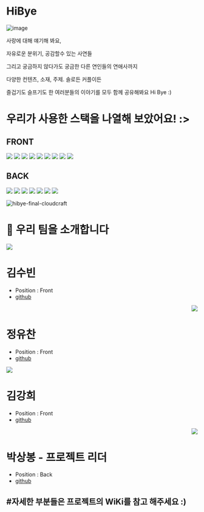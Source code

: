 # HiBye

![image](https://user-images.githubusercontent.com/84524514/150492381-51587ac1-b54f-43ba-a279-c1ead47a6e21.png)

사랑에 대해 얘기해 봐요,

자유로운 분위기, 공감할수 있는 사연들 

그리고 궁금하지 않다가도 궁금한 다른 연인들의 연애사까지

다양한 컨텐츠, 소재, 주제. 솔로든 커플이든

즐겁기도 슬프기도 한 여러분들의 이야기를 모두 함께 공유해봐요 Hi Bye :)

# 우리가 사용한 스택을 나열해 보았어요!  :>

## FRONT

<img src="https://img.shields.io/badge/React-61DAFB?style=for-the-badge&logo=React&logoColor=black"/>
<img src="https://img.shields.io/badge/CSS-1572B6?style=for-the-badge&logo=CSS3&logoColor=white"/>
<img src="https://img.shields.io/badge/JavaScript-F7DF1E?style=for-the-badge&logo=JavaScript&logoColor=black"/> 
<img src="https://img.shields.io/badge/Tailwind-06B6D4?style=for-the-badge&logo=Tailwind CSS&logoColor=white"/>
<img src="https://img.shields.io/badge/Figma-F24E1E?style=for-the-badge&logo=Figma&logoColor=white"/>
<img src="https://img.shields.io/badge/Redux-764ABC?style=for-the-badge&logo=Redux&logoColor=white"/>
<img src="https://img.shields.io/badge/Axios-2480E6?style=for-the-badge&logo=A-Frame&logoColor=white"/>
<img src="https://img.shields.io/badge/Swiper-6332F6?style=for-the-badge&logo=Swiper&logoColor=white"/>
<img src="https://img.shields.io/badge/sweetalert2-9999FF?style=for-the-badge&logo=Transport for London&logoColor=white"/>

## BACK

<img src="https://img.shields.io/badge/Node.js-339933?style=for-the-badge&logo=Node.js&logoColor=white"/>
<img src="https://img.shields.io/badge/express.js-000000?style=for-the-badge&logo=express&logoColor=white"/>
<img src="https://img.shields.io/badge/Sequelize-52B0E7?style=for-the-badge&logo=Sequelize&logoColor=white"/>
<img src="https://img.shields.io/badge/MySQL-4479A1?style=for-the-badge&logo=MySQL&logoColor=white"/>
<img src="https://img.shields.io/badge/Amazon EC2-232F3E?style=for-the-badge&logo=Amazon AWS&logoColor=white"/>
<img src="https://img.shields.io/badge/Amazon RDS-4053D6?style=for-the-badge&logo=Amazon AWS&logoColor=white"/>
<img src="https://img.shields.io/badge/Amazon S3-569A31?style=for-the-badge&logo=Amazon S3&logoColor=white"/>

![hibye-final-cloudcraft](https://user-images.githubusercontent.com/25292654/151467028-68889d8e-fea3-462a-96bc-091cd152652d.png)


# 👋 우리 팀을 소개합니다

<p align="left">
<img src="https://user-images.githubusercontent.com/75408145/151467902-d751e7c0-dfe0-41d2-b176-425704490f81.png">

  
# 김수빈
- Position : Front
- [github](https://github.com/strawberryoolongtea)
  
<p align="right">
<img src="https://user-images.githubusercontent.com/75408145/151467949-e1f0306e-df80-4273-bb1d-9f971e78b02a.png">
  
# 정유찬
- Position : Front
- [github](https://github.com/YuchanJeong)

<p align="left">
<img src="https://user-images.githubusercontent.com/75408145/151467971-a8accc5d-991d-4bd9-b0b8-1def663c691b.png">

# 김강희
- Position : Front
- [github](https://github.com/jenjenhub)
  
<p align="right">
<img src="https://user-images.githubusercontent.com/75408145/151467867-77c913d6-5f9e-4505-b9ea-04ced30b3f6d.png">

# 박상봉 - 프로젝트 리더
  
- Position : Back
- [github](https://github.com/ParkSangBong)
  
## #자세한 부분들은 프로젝트의 WiKi를 참고 해주세요 :)
